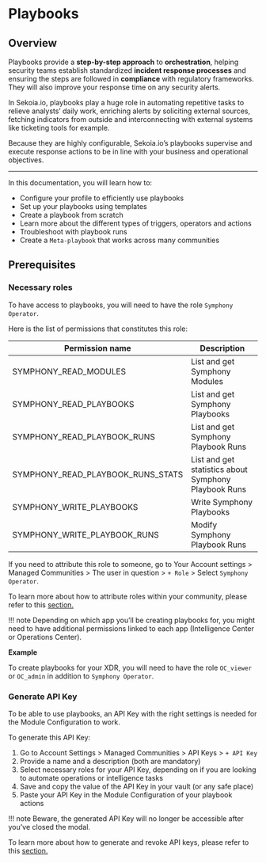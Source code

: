 # Playbooks

## Overview

Playbooks provide a **step-by-step approach** to **orchestration**, helping security teams establish standardized **incident response processes** and ensuring the steps are followed in **compliance** with regulatory frameworks. They will also improve your response time on any security alerts.

In Sekoia.io, playbooks play a huge role in automating repetitive tasks to relieve analysts’ daily work, enriching alerts by soliciting external sources, fetching indicators from outside and interconnecting with external systems like ticketing tools for example.

Because they are highly configurable, Sekoia.io’s playbooks supervise and execute response actions to be in line with your business and operational objectives.

---

In this documentation, you will learn how to:

- Configure your profile to efficiently use playbooks
- Set up your playbooks using templates
- Create a playbook from scratch
- Learn more about the different types of triggers, operators and actions
- Troubleshoot with playbook runs
- Create a `Meta-playbook` that works across many communities

## Prerequisites

### Necessary roles

To have access to playbooks, you will need to have the role `Symphony Operator`.

Here is the list of permissions that constitutes this role:

| Permission name | Description |
| --- | --- |
| SYMPHONY_READ_MODULES | List and get Symphony Modules |
| SYMPHONY_READ_PLAYBOOKS | List and get Symphony Playbooks |
| SYMPHONY_READ_PLAYBOOK_RUNS | List and get Symphony Playbook Runs |
| SYMPHONY_READ_PLAYBOOK_RUNS_STATS | List and get statistics about Symphony Playbook Runs |
| SYMPHONY_WRITE_PLAYBOOKS | Write Symphony Playbooks |
| SYMPHONY_WRITE_PLAYBOOK_RUNS | Modify Symphony Playbook Runs |

If you need to attribute this role to someone, go to Your Account settings > Managed Communities > The user in question > `+ Role` > Select `Symphony Operator`.

To learn more about how to attribute roles within your community, please refer to this [section.](../../../getting_started/manage_users.md)

!!! note
    Depending on which app you’ll be creating playbooks for, you might need to have additional permissions linked to each app (Intelligence Center or Operations Center).

**Example**

To create playbooks for your XDR, you will need to have the role `OC_viewer` or `OC_admin` in addition to `Symphony Operator`.

### Generate API Key

To be able to use playbooks, an API Key with the right settings is needed for the Module Configuration to work.

To generate this API Key:

1. Go to Account Settings > Managed Communities > API Keys > `+ API Key`
2. Provide a name and a description (both are mandatory)
3. Select necessary roles for your API Key, depending on if you are looking to automate operations or intelligence tasks
4. Save and copy the value of the API Key in your vault (or any safe place)
5. Paste your API Key in the Module Configuration of your playbook actions

!!! note
    Beware, the generated API Key will no longer be accessible after you’ve closed the modal.

To learn more about how to generate and revoke API keys, please refer to this [section.](../../../getting_started/manage_api_keys.md)
